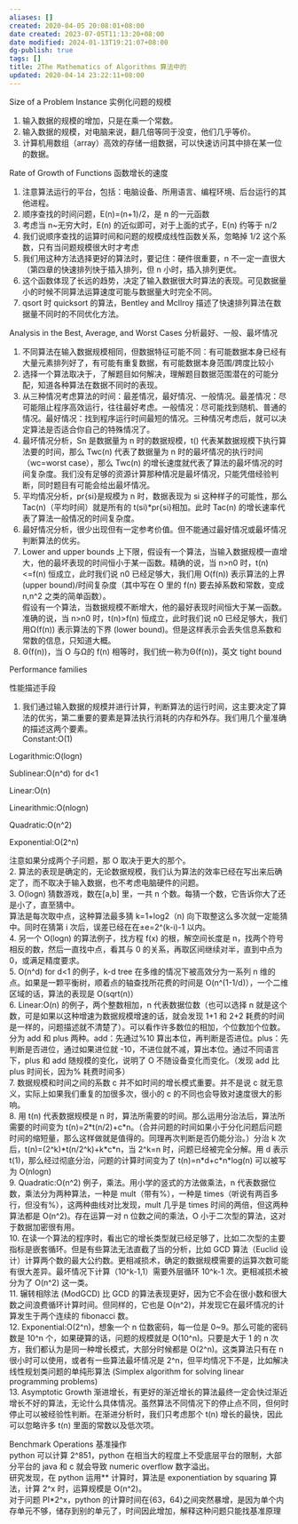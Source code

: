 ```yaml
---
aliases: []
created: 2020-04-05 20:08:01+08:00
date created: 2023-07-05T11:13:20+08:00
date modified: 2024-01-13T19:21:07+08:00
dg-publish: true
tags: []
title: 2The Mathematics of Algorithms 算法中的
updated: 2020-04-14 23:22:11+08:00
---
```


Size of a Problem Instance 实例化问题的规模
1.  输入数据的规模的增加，只是在乘一个常数。
2.  输入数据的规模，对电脑来说，翻几倍等同于没变，他们几乎等价。
3.  计算机用数组（array）高效的存储一组数据，可以快速访问其中排在某一位的数据。

Rate of Growth of Functions 函数增长的速度
1.  注意算法运行的平台，包括：电脑设备、所用语言、编程环境、后台运行的其他进程。
2.  顺序查找的时间问题，E(n)=(n+1)/2，是 n 的一元函数
3.  考虑当 n\~无穷大时，E(n) 的近似即可，对于上面的式子，E(n) 约等于 n/2
4.  我们说顺序查找的运算时间和问题的规模成线性函数关系，忽略掉 1/2 这个系数，只有当问题规模很大时才考虑
5.  我们用这种方法选择更好的算法时，要记住：硬件很重要，n 不一定一直很大（第四章的快速排列快于插入排列，但 n 小时，插入排列更优。
6.  这个函数体现了长远的趋势，决定了输入数据很大时算法的表现。可见数据量小的时候不同算法运算速度可能与数据量大时完全不同。
7.  qsort 时 quicksort 的算法，Bentley and McIlroy 描述了快速排列算法在数据量不同时的不同优化方法。

Analysis in the Best, Average, and Worst Cases 分析最好、一般、最坏情况
1.  不同算法在输入数据规模相同，但数据特征可能不同：有可能数据本身已经有大量元素排列好了，有可能有重复数据，有可能数据本身范围/跨度比较小
2.  选择一个算法取决于，了解题目如何解决，理解题目数据范围潜在的可能分配，知道各种算法在数据不同时的表现。
3.  从三种情况考虑算法的时间：最差情况，最好情况、一般情况。最差情况：尽可能阻止程序高效运行，往往最好考虑。一般情况：尽可能找到随机、普通的情况。最好情况：找到程序运行时间最短的情况。三种情况考虑后，就可以决定算法是否适合你自己的特殊情况了。
4.  最坏情况分析，Sn 是数据量为 n 时的数据规模，t() 代表某数据规模下执行算法要的时间，那么 Twc(n) 代表了数据量为 n 时的最坏情况的执行时间（wc=worst case），那么 Twc(n) 的增长速度就代表了算法的最坏情况的时间复杂度。我们没有足够的资源计算那种情况是最坏情况，只能凭借经验判断，同时题目有可能会给出最坏情况。
5.  平均情况分析，pr{si}是规模为 n 时，数据表现为 si 这种样子的可能性，那么 Tac(n)（平均时间）就是所有的 t(si)\*pr{si}相加。此时 Tac(n) 的增长速率代表了算法一般情况的时间复杂度。
6.  最好情况分析，很少出现但有一定参考价值。但不能通过最好情况或最坏情况判断算法的优劣。
7.  Lower and upper bounds 上下限，假设有一个算法，当输入数据规模一直增大，他的最坏表现的时间恒小于某一函数。精确的说，当 n\>n0 时，t(n)\<=f(n) 恒成立，此时我们说 n0 已经足够大，我们用 O(f(n)) 表示算法的上界 (upper bound)/时间复杂度（其中写在 O 里的 f(n) 要去掉系数和常数，变成 n,n^2 之类的简单函数）。  
假设有一个算法，当数据规模不断增大，他的最好表现时间恒大于某一函数。准确的说，当 n\>n0 时，t(n)\>f(n) 恒成立，此时我们说 n0 已经足够大，我们用Ω(f(n)) 表示算法的下界 (lower bound)。但是这样表示会丢失信息系数和常数的信息，只知道大概。
8.  Θ(f(n))，当 O 与Ω的 f(n) 相等时，我们统一称为Θ(f(n))，英文 tight bound

Performance families

性能描述手段
1.  我们通过输入数据的规模并进行计算，判断算法的运行时间，这主要决定了算法的优劣，第二重要的要素是算法执行消耗的内存和外存。我们用几个量准确的描述这两个要素。  
Constant:O(1)

Logarithmic:O(logn)

Sublinear:O(n^d) for d\<1

Linear:O(n)

Linearithmic:O(nlogn)

Quadratic:O(n^2)

Exponential:O(2^n)

注意如果分成两个子问题，那 O 取决于更大的那个。  
2.  算法的表现是确定的，无论数据规模，我们认为算法的效率已经在写出来后确定了，而不取决于输入数据，也不考虑电脑硬件的问题。  
3.  O(logn) 猜数游戏，数在\[a,b\] 里，一共 n 个数。每猜一个数，它告诉你大了还是小了，直至猜中。  
算法是每次取中点，这种算法最多猜 k=1+log2（n) 向下取整这么多次就一定能猜中。同时在猜第 i 次后，误差已经在在±e=2^(k-i)-1 以内。  
4.  另一个 O(logn) 的算法例子，找方程 f(x) 的根，解空间长度是 n，找两个符号相反的数，然后一直找中点，看其与 0 的关系，再取区间继续对半，直到中点为 0，或满足精度要求。  
5.  O(n^d) for d\<1 的例子，k-d tree 在多维的情况下被高效分为一系列 n 维的点。如果是一颗平衡树，顺着点的轴查找所花费的时间是 O(n^(1-1/d)），一个二维区域的话，算法的表现是 O(sqrt(n)）  
6.  Linear:O(n) 的例子，两个整数相加，n 代表数据位数（也可以选择 n 就是这个数，可是如果以这种增速为数据规模增速的话，就会发现 1+1 和 2+2 耗费的时间是一样的，问题描述就不清楚了）。可以看作许多数位的相加，个位数加个位数。分为 add 和 plus 两种。add：先通过%10 算出本位，再判断是否进位。plus：先判断是否进位，通过如果进位就 -10，不进位就不减，算出本位。通过不同语言下，plus 和 add 随规模的变化，说明了 O 不随设备变化而变化。（发现 add 比 plus 时间长，因为% 耗费时间多）  
7.  数据规模和时间之间的系数 c 并不如时间的增长模式重要。并不是说 c 就无意义，实际上如果我们重复的加很多次，很小的 c 的不同也会导致对速度很大的影响。  
8.  用 t(n) 代表数据规模是 n 时，算法所需要的时间。那么运用分治法后，算法所需要的时间变为 t(n)=2\*t(n/2)+c\*n。（合并问题的时间如果小于分化问题后问题时间的缩短量，那么这样做就是值得的。同理再次判断是否仍能分治。）分治 k 次后，t(n)=(2^k)\*t(n/2^k)+k\*c\*n，当 2^k=n 时，问题已经被完全分解。用 d 表示 t(1)，那么经过彻底分治，问题的计算时间变为了 t(n)=n\*d+c\*n\*log(n) 可以被写为 O(nlogn)  
9.  Quadratic:O(n^2) 例子，乘法。用小学的竖式的方法做乘法，n 代表数据位数，乘法分为两种算法，一种是 mult（带有%），一种是 times（听说有两百多行，但没有%），这两种曲线对比发现，mult 几乎是 times 时间的两倍，但这两种算法都是 O(n^2)。存在运算一对 n 位数之间的乘法，O 小于二次型的算法，这对于数据加密很有用。  
10. 在读一个算法的程序时，看出它的增长类型就已经足够了，比如二次型的主要指标是嵌套循环。但是有些算法无法直截了当的分析，比如 GCD 算法（Euclid 设计）计算两个数的最大公约数。更相减损术，确定的数据规模需要的运算次数可能有很大差异。最坏情况下计算（10^k-1,1）需要外层循环 10^k-1 次。更相减损术被分为了 O(n^2) 这一类。  
11. 辗转相除法 (ModGCD) 比 GCD 的算法表现更好，因为它不会在很小数和很大数之间浪费循环计算时间。但同样的，它也是 O(n^2)，并发现它在最坏情况的计算发生于两个连续的 fibonacci 数。  
12. Exponential:O(2^n)，想象一个 n 位数密码，每一位是 0\~9。那么可能的密码数是 10^n 个，如果硬算的话，问题的规模就是 O(10^n)。只要是大于 1 的 n 次方，我们都认为是同一种增长模式，大部分时候都是 O(2^n)。这类算法只有在 n 很小时可以使用，或者有一些算法最坏情况是 2^n，但平均情况下不是，比如解决线性规划类问题的单纯形算法 (Simplex algorithm for solving linear programming problems)  
13. Asymptotic Growth 渐进增长，有更好的渐近增长的算法最终一定会快过渐近增长不好的算法，无论什么具体情况。虽然算法不同情况下的停止点不同，但何时停止可以被经验性判断。在渐进分析时，我们只考虑那个 t(n) 增长的最快，因此可以忽略许多 t(n) 里面的常数以及低次项。  

Benchmark Operations 基准操作  
python 可以计算 2^851，python 在相当大的程度上不受底层平台的限制，大部分平台的 java 和 c 就会导致 numeric overflow 数字溢出。  
研究发现，在 python 运用\*\* 计算时，算法是 exponentiation by squaring 算法，计算 2^x 时，运算规模是 O(n^2)。  
对于问题 PI\*2^x，python 的计算时间在{63，64}之间突然暴增，是因为单个内存单元不够，储存到别的单元了，时间因此增加，解释这种问题只能找基准原理